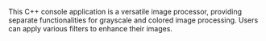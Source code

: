 This C++ console application is a versatile image processor, providing separate functionalities for grayscale and colored image processing. Users can apply various filters to enhance their images.
